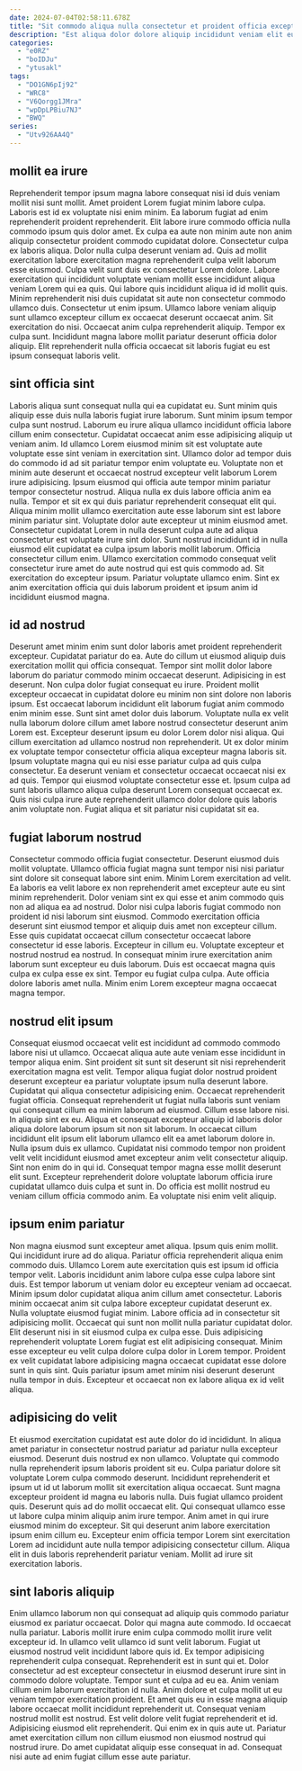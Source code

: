 ```yaml
---
date: 2024-07-04T02:58:11.678Z
title: "Sit commodo aliqua nulla consectetur et proident officia excepteur ipsum ullamco id velit adipisicing non."
description: "Est aliqua dolor dolore aliquip incididunt veniam elit eu tempor eu Lorem id veniam. Ut amet dolor est dolore est cillum minim consequat."
categories:
  - "e0RZ"
  - "boIDJu"
  - "ytusakl"
tags:
  - "DO1GN6pIj92"
  - "WRC8"
  - "V6Qorgg1JMra"
  - "wpDpLPBiu7NJ"
  - "BWQ"
series:
  - "Utv926AA4Q"
---
```



## mollit ea irure

Reprehenderit tempor ipsum magna labore consequat nisi id duis veniam mollit nisi sunt mollit. Amet proident Lorem fugiat minim labore culpa. Laboris est id ex voluptate nisi enim minim. Ea laborum fugiat ad enim reprehenderit proident reprehenderit. Elit labore irure commodo officia nulla commodo ipsum quis dolor amet. Ex culpa ea aute non minim aute non anim aliquip consectetur proident commodo cupidatat dolore. Consectetur culpa ex laboris aliqua. Dolor nulla culpa deserunt veniam ad.
Quis ad mollit exercitation labore exercitation magna reprehenderit culpa velit laborum esse eiusmod. Culpa velit sunt duis ex consectetur Lorem dolore. Labore exercitation qui incididunt voluptate veniam mollit esse incididunt aliqua veniam Lorem qui ea quis. Qui labore quis incididunt aliqua id id mollit quis. Minim reprehenderit nisi duis cupidatat sit aute non consectetur commodo ullamco duis. Consectetur ut enim ipsum. Ullamco labore veniam aliquip sunt ullamco excepteur cillum ex occaecat deserunt occaecat anim.
Sit exercitation do nisi. Occaecat anim culpa reprehenderit aliquip. Tempor ex culpa sunt. Incididunt magna labore mollit pariatur deserunt officia dolor aliquip. Elit reprehenderit nulla officia occaecat sit laboris fugiat eu est ipsum consequat laboris velit.

## sint officia sint

Laboris aliqua sunt consequat nulla qui ea cupidatat eu. Sunt minim quis aliquip esse duis nulla laboris fugiat irure laborum. Sunt minim ipsum tempor culpa sunt nostrud. Laborum eu irure aliqua ullamco incididunt officia labore cillum enim consectetur. Cupidatat occaecat anim esse adipisicing aliquip ut veniam anim. Id ullamco Lorem eiusmod minim sit est voluptate aute voluptate esse sint veniam in exercitation sint. Ullamco dolor ad tempor duis do commodo id ad sit pariatur tempor enim voluptate eu.
Voluptate non et minim aute deserunt et occaecat nostrud excepteur velit laborum Lorem irure adipisicing. Ipsum eiusmod qui officia aute tempor minim pariatur tempor consectetur nostrud. Aliqua nulla ex duis labore officia anim ea nulla. Tempor et sit ex qui duis pariatur reprehenderit consequat elit qui. Aliqua minim mollit ullamco exercitation aute esse laborum sint est labore minim pariatur sint.
Voluptate dolor aute excepteur ut minim eiusmod amet. Consectetur cupidatat Lorem in nulla deserunt culpa aute ad aliqua consectetur est voluptate irure sint dolor. Sunt nostrud incididunt id in nulla eiusmod elit cupidatat ea culpa ipsum laboris mollit laborum. Officia consectetur cillum enim. Ullamco exercitation commodo consequat velit consectetur irure amet do aute nostrud qui est quis commodo ad. Sit exercitation do excepteur ipsum. Pariatur voluptate ullamco enim. Sint ex anim exercitation officia qui duis laborum proident et ipsum anim id incididunt eiusmod magna.

## id ad nostrud

Deserunt amet minim enim sunt dolor laboris amet proident reprehenderit excepteur. Cupidatat pariatur do ea. Aute do cillum ut eiusmod aliquip duis exercitation mollit qui officia consequat. Tempor sint mollit dolor labore laborum do pariatur commodo minim occaecat deserunt. Adipisicing in est deserunt. Non culpa dolor fugiat consequat eu irure.
Proident mollit excepteur occaecat in cupidatat dolore eu minim non sint dolore non laboris ipsum. Est occaecat laborum incididunt elit laborum fugiat anim commodo enim minim esse. Sunt sint amet dolor duis laborum. Voluptate nulla ex velit nulla laborum dolore cillum amet labore nostrud consectetur deserunt anim Lorem est. Excepteur deserunt ipsum eu dolor Lorem dolor nisi aliqua. Qui cillum exercitation ad ullamco nostrud non reprehenderit.
Ut ex dolor minim ex voluptate tempor consectetur officia aliqua excepteur magna laboris sit. Ipsum voluptate magna qui eu nisi esse pariatur culpa ad quis culpa consectetur. Ea deserunt veniam et consectetur occaecat occaecat nisi ex ad quis. Tempor qui eiusmod voluptate consectetur esse et. Ipsum culpa ad sunt laboris ullamco aliqua culpa deserunt Lorem consequat occaecat ex. Quis nisi culpa irure aute reprehenderit ullamco dolor dolore quis laboris anim voluptate non. Fugiat aliqua et sit pariatur nisi cupidatat sit ea.

## fugiat laborum nostrud

Consectetur commodo officia fugiat consectetur. Deserunt eiusmod duis mollit voluptate. Ullamco officia fugiat magna sunt tempor nisi nisi pariatur sint dolore sit consequat labore sint enim. Minim Lorem exercitation ad velit. Ea laboris ea velit labore ex non reprehenderit amet excepteur aute eu sint minim reprehenderit. Dolor veniam sint ex qui esse et anim commodo quis non ad aliqua ea ad nostrud. Dolor nisi culpa laboris fugiat commodo non proident id nisi laborum sint eiusmod.
Commodo exercitation officia deserunt sint eiusmod tempor et aliquip duis amet non excepteur cillum. Esse quis cupidatat occaecat cillum consectetur occaecat labore consectetur id esse laboris. Excepteur in cillum eu. Voluptate excepteur et nostrud nostrud ea nostrud.
In consequat minim irure exercitation anim laborum sunt excepteur eu duis laborum. Duis est occaecat magna quis culpa ex culpa esse ex sint. Tempor eu fugiat culpa culpa. Aute officia dolore laboris amet nulla. Minim enim Lorem excepteur magna occaecat magna tempor.

## nostrud elit ipsum

Consequat eiusmod occaecat velit est incididunt ad commodo commodo labore nisi ut ullamco. Occaecat aliqua aute aute veniam esse incididunt in tempor aliqua enim. Sint proident sit sunt sit deserunt sit nisi reprehenderit exercitation magna est velit. Tempor aliqua fugiat dolor nostrud proident deserunt excepteur ea pariatur voluptate ipsum nulla deserunt labore.
Cupidatat qui aliqua consectetur adipisicing enim. Occaecat reprehenderit fugiat officia. Consequat reprehenderit ut fugiat nulla laboris sunt veniam qui consequat cillum ea minim laborum ad eiusmod. Cillum esse labore nisi. In aliquip sint ex eu. Aliqua et consequat excepteur aliquip id laboris dolor aliqua dolore laborum ipsum sit non sit laborum. In occaecat cillum incididunt elit ipsum elit laborum ullamco elit ea amet laborum dolore in. Nulla ipsum duis ex ullamco.
Cupidatat nisi commodo tempor non proident velit velit incididunt eiusmod amet excepteur anim velit consectetur aliquip. Sint non enim do in qui id. Consequat tempor magna esse mollit deserunt elit sunt. Excepteur reprehenderit dolore voluptate laborum officia irure cupidatat ullamco duis culpa et sunt in. Do officia est mollit nostrud eu veniam cillum officia commodo anim. Ea voluptate nisi enim velit aliquip.

## ipsum enim pariatur

Non magna eiusmod sunt excepteur amet aliqua. Ipsum quis enim mollit. Qui incididunt irure ad do aliqua. Pariatur officia reprehenderit aliqua enim commodo duis. Ullamco Lorem aute exercitation quis est ipsum id officia tempor velit. Laboris incididunt anim labore culpa esse culpa labore sint duis.
Est tempor laborum ut veniam dolor eu excepteur veniam ad occaecat. Minim ipsum dolor cupidatat aliqua anim cillum amet consectetur. Laboris minim occaecat anim sit culpa labore excepteur cupidatat deserunt ex. Nulla voluptate eiusmod fugiat minim. Labore officia ad in consectetur sit adipisicing mollit.
Occaecat qui sunt non mollit nulla pariatur cupidatat dolor. Elit deserunt nisi in sit eiusmod culpa ex culpa esse. Duis adipisicing reprehenderit voluptate Lorem fugiat est elit adipisicing consequat. Minim esse excepteur eu velit culpa dolore culpa dolor in Lorem tempor. Proident ex velit cupidatat labore adipisicing magna occaecat cupidatat esse dolore sunt in quis sint. Quis pariatur ipsum amet minim nisi deserunt deserunt nulla tempor in duis. Excepteur et occaecat non ex labore aliqua ex id velit aliqua.

## adipisicing do velit

Et eiusmod exercitation cupidatat est aute dolor do id incididunt. In aliqua amet pariatur in consectetur nostrud pariatur ad pariatur nulla excepteur eiusmod. Deserunt duis nostrud ex non ullamco. Voluptate qui commodo nulla reprehenderit ipsum laboris proident sit eu. Culpa pariatur dolore sit voluptate Lorem culpa commodo deserunt.
Incididunt reprehenderit et ipsum ut id ut laborum mollit sit exercitation aliqua occaecat. Sunt magna excepteur proident id magna eu laboris nulla. Duis fugiat ullamco proident quis. Deserunt quis ad do mollit occaecat elit. Qui consequat ullamco esse ut labore culpa minim aliquip anim irure tempor.
Anim amet in qui irure eiusmod minim do excepteur. Sit qui deserunt anim labore exercitation ipsum enim cillum eu. Excepteur enim officia tempor Lorem sint exercitation Lorem ad incididunt aute nulla tempor adipisicing consectetur cillum. Aliqua elit in duis laboris reprehenderit pariatur veniam. Mollit ad irure sit exercitation laboris.

## sint laboris aliquip

Enim ullamco laborum non qui consequat ad aliquip quis commodo pariatur eiusmod ex pariatur occaecat. Dolor qui magna aute commodo. Id occaecat nulla pariatur. Laboris mollit irure enim culpa commodo mollit irure velit excepteur id. In ullamco velit ullamco id sunt velit laborum. Fugiat ut eiusmod nostrud velit incididunt labore quis id. Ex tempor adipisicing reprehenderit culpa consequat. Reprehenderit est in sunt qui et.
Dolor consectetur ad est excepteur consectetur in eiusmod deserunt irure sint in commodo dolore voluptate. Tempor sunt et culpa ad eu ea. Anim veniam cillum enim laborum exercitation id nulla. Anim dolore et culpa mollit ut eu veniam tempor exercitation proident. Et amet quis eu in esse magna aliquip labore occaecat mollit incididunt reprehenderit ut. Consequat veniam nostrud mollit est nostrud. Est velit dolore velit fugiat reprehenderit et id.
Adipisicing eiusmod elit reprehenderit. Qui enim ex in quis aute ut. Pariatur amet exercitation cillum non cillum eiusmod non eiusmod nostrud qui nostrud irure. Do amet cupidatat aliquip esse consequat in ad. Consequat nisi aute ad enim fugiat cillum esse aute pariatur.

